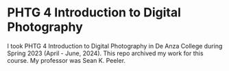 # PHTG 4 Introduction to Digital Photography
I took PHTG 4 Introduction to Digital Photography in De Anza College during Spring 2023 (April - June, 2024). This repo archived my work for this course. My professor was Sean K. Peeler.

